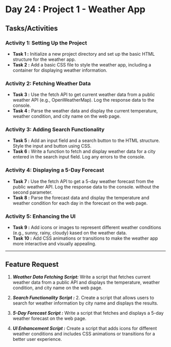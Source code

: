 # Day 24 : Project 1 - Weather App

## Tasks/Activities

### Activity 1: Setting Up the Project
- **Task 1 :**  Initialize a new project directory and set up the basic HTML structure for the weather app.
- **Task 2 :**  Add a basic CSS file to style the weather app, including a container for displaying weather information.

### Activity 2: Fetching Weather Data
- **Task 3 :** Use the fetch API to get current weather data from a public weather API (e.g., OpenWeatherMap). Log the response data to the console.
- **Task 4 :** Parse the weather data and display the current temperature, weather condition, and city name on the web page.


### Activity 3: Adding Search Functionality
- **Task 5 :** Add an input field and a search button to the HTML structure. Style the input and button using CSS.
- **Task 6 :**  Write a function to fetch and display weather data for a city entered in the search input field. Log any errors to the console.


### Activity 4: Displaying a 5-Day Forecast
- **Task 7 :** Use the fetch API to get a 5-day weather forecast from the public weather API. Log the response data to the console. without the second parameter.
- **Task 8 :** Parse the forecast data and display the temperature and weather condition for each day in the forecast on the web page.


### Activity 5: Enhancing the Ul
- **Task 9 :** Add icons or images to represent different weather conditions (e.g., sunny, rainy, cloudy) kased on the weather data.
- **Task 10 :** Add CSS animations or transitions to make the weather app more interactive and visually appealing.

***
## Feature Request

1. ***Weather Data Fetching Script:*** Write a script that fetches current weather data from a public API and displays the temperature, weather condition, and city name on the web page.

2. ***Search Functionality Script :*** 2. Create a script that allows users to search for weather information by city name and displays the results.

3. ***5-Day Forecast Script :*** Write a script that fetches and displays a 5-day weather forecast on the web page.

4. ***UI Enhancement Script :*** Create a script that adds icons for different weather conditions and includes CSS animations or transitions for a better user experience.

